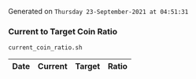 Generated on `Thursday 23-September-2021 at 04:51:31`

### Current to Target Coin Ratio
`current_coin_ratio.sh`

Date|Current|Target|Ratio
---|---|---|---
